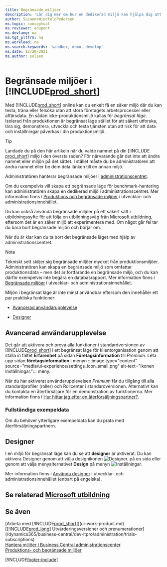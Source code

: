 ```yaml
---
title: Begränsade miljöer
description: 'Lär dig mer om hur en dedikerad miljö kan hjälpa dig att utforska, lära dig, demonstrera, utveckla, felsöka och testa Business Central.'
author: SusanneWindfeldPedersen
ms.topic: conceptual
ms.reviewer: edupont
ms.devlang: na
ms.tgt_pltfrm: na
ms.workload: na
ms.search.keywords: 'sandbox, demo, develop'
ms.date: 12/20/2021
ms.author: solsen
---
```

# <a name="sandbox-environments-in-"></a><a name="sandbox-environments-in-"></a>Begränsade miljöer i [!INCLUDE[prod_short](includes/prod_short.md)]

Med [!INCLUDE[prod_short](includes/prod_short.md)] online kan du enkelt få en säker miljö där du kan testa, träna eller felsöka utan att störa företagets arbetsprocesser eller affärsdata. En sådan icke-produktionsmiljö kallas för *begränsat läge*. Isolerad från produktionen är begränsat läge stället för att säkert utforska, lära sig, demonstrera, utveckla och testa tjänsten utan att risk för att data och inställningar påverkas i din produktionsmiljö.  

> [!TIP]
> Landade du på den här artikeln när du valde namnet på din [!INCLUDE [prod_short](includes/prod_short.md)] miljö i den översta raden? För närvarande går det inte att ändra namnet eller miljön på det sättet. I stället måste du be administratören att ändra namnet eller be dem dela länken till en annan miljö.

Administratören hanterar begränsade miljöer i [administrationscentret](/dynamics365/business-central/dev-itpro/administration/tenant-admin-center-environments?toc=/dynamics365/business-central/toc.json).  

Om du exempelvis vill skapa ett begränsade läge för benchmark-hantering kan administratören skapa en dedikerad miljö i administrationscentret. Mer information finns i [Produktions och begränsade miljöer](/dynamics365/business-central/dev-itpro/administration/environment-types) i utvecklar- och administrationsinnehållet.  

Du kan också använda begränsade miljöer på ett säkert sätt i utbildningssyfte för att följa en utbildningsväg från [Microsoft utbildning](/training/dynamics365/business-central?WT.mc_id=dyn365bc_landingpage-docs), eftersom det är en säker miljö att experimentera med. Om något går fel tar du bara bort begränsade miljön och börjar om.  

När du är klar kan du ta bort det begränsade läget med hjälp av administrationscentret.  

> [!NOTE]
> Tekniskt sett skiljer sig begränsade miljöer mycket från produktionsmiljöer. Administratören kan skapa en begränsade miljö som omfattar produktionsdata – men det är fortfarande en begränsade miljö, och du kan därför exempelvis inte begära en databasrapport. Mer information finns i [Begränsade miljöer](/dynamics365/business-central/dev-itpro/administration/environment-types#sandbox-environments) i utvecklar- och administrationsinnehållet.

Miljön i begränsat läge är inte minst användbar eftersom den innehåller ett par praktiska funktioner:

* [Avancerad användarupplevelse](#advanced-user-experience)  
<!--* [Complete sample data](#complete-sample-data)  -->
* [Designer](#designer)  

## <a name="advanced-user-experience"></a><a name="advanced-user-experience"></a>Avancerad användarupplevelse

Det går att aktivera och prova alla funktioner i standardversionen av [!INCLUDE[prod_short](includes/prod_short.md)]  i ett begränsat läge för klientorganisation genom att ställa in fältet **Erfarenhet** på sidan **Företagsinformation** till *Premium*. Leta upp sidan **företagsinformation** i menyn :::image type="content" source="media/ui-experience/settings_icon_small.png" alt-text="ikonen Inställningar."::: meny.  

När du har aktiverat användarupplevelsen *Premium* får du tillgång till alla standardprofiler (roller) och Rollcenter i standardversionen. Alternativt kan du kontakta en återförsäljare för en demonstration av funktionerna. Mer information finns i [Hur hittar jag efter en återförsäljningspartner?](across-faq.yml#how-do-i-find-a-reselling-partner).  

### <a name="complete-sample-data"></a><a name="complete-sample-data"></a>Fullständiga exempeldata

Om du behöver ytterligare exempeldata kan du prata med återförsäljningspartnern.
<!-- In the sandbox environment, you can also create a new company with the **Advanced Evaluation - Complete Sample Data** option so that you can take training or step through walkthroughs that require additional sample data, such as [Walkthrough: Receiving and Putting Away in Basic Warehouse Configurations](walkthrough-receiving-and-putting-away-in-basic-warehousing.md).   -->

<!--#### To create a company with complete sample data in a sandbox

1. Choose the ![Lightbulb that opens the Tell Me feature.](media/ui-search/search_small.png "Tell me what you want to do") icon, enter **Companies**, and then choose the related link.  
2. Choose the **New** action, and then choose **Create New Company**.  
3. In the **Assisted Setup for Creating a Company** page, choose **Next**.  
4. Specify a name for the new company, and then, in the **Select the data and setup to get started** field, choose **Advanced Evaluation - Complete Sample Data**.  
5. Complete the rest of the assisted setup guide.  

When the assisted setup guide completes, you can start exploring the new company with the complete sample data. For more information, see [Creating New Companies in [!INCLUDE[prod_short](includes/prod_short.md)]](about-new-company.md).  -->

## <a name="designer"></a><a name="designer"></a>Designer

I en miljö för begränsat läge kan du se att **designer** är aktiverat. Du kan aktivera Designer genom att välja designikonen ![Designer.](./media/across-sandbox/sandbox-inclient-design-icon.png) på en sida eller genom att välja menyalternativet **Design** på menyn ![Inställningar](media/ui-experience/settings_icon_small.png).  

Mer information finns i [Använda designer](/dynamics365/business-central/dev-itpro/developer/devenv-inclient-designer) i utvecklar- och administrationsinnehållet (enbart på engelska).  

<!-- ![In-client Designer.](./media/across-sandbox/sandbox-inclient-designer.png) -->

## <a name="see-related-microsoft-training"></a><a name="see-related-microsoft-training"></a>Se relaterad [Microsoft utbildning](/training/modules/admin-online-dynamics-365-business-central/)

## <a name="see-also"></a><a name="see-also"></a>Se även

[Arbeta med [!INCLUDE[prod_short](includes/prod_short.md)]](ui-work-product.md)  
[[!INCLUDE[prod_long](includes/prod_long.md)] Utvärderingsversioner och prenumerationer](/dynamics365/business-central/dev-itpro/administration/trials-subscriptions)  
[Hantera miljöer i Business Central administrationscenter](/dynamics365/business-central/dev-itpro/administration/tenant-admin-center-environments)  
[Produktions- och begränsade miljöer](/dynamics365/business-central/dev-itpro/administration/environment-types)  


[!INCLUDE[footer-include](includes/footer-banner.md)]
